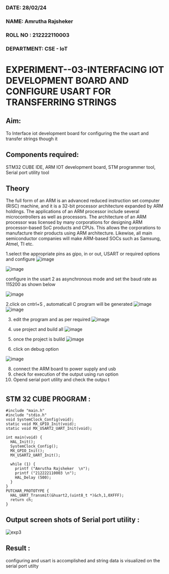 
###  DATE: 28/02/24

###  NAME: Amrutha Rajsheker
###  ROLL NO : 212222110003
###  DEPARTMENT: CSE - IoT

# EXPERIMENT--03-INTERFACING IOT DEVELOPMENT BOARD AND CONFIGURE USART FOR TRANSFERRING STRINGS 
## Aim: 
To Interface iot development board for configuring the the usart and transfer strings though it 
## Components required:
STM32 CUBE IDE, ARM IOT development board,  STM programmer tool, Serial port utility tool 
## Theory 
The full form of an ARM is an advanced reduced instruction set computer (RISC) machine, and it is a 32-bit processor architecture expanded by ARM holdings. The applications of an ARM processor include several microcontrollers as well as processors. The architecture of an ARM processor was licensed by many corporations for designing ARM processor-based SoC products and CPUs. This allows the corporations to manufacture their products using ARM architecture. Likewise, all main semiconductor companies will make ARM-based SOCs such as Samsung, Atmel, TI etc.

1.select the appropriate pins as gipo, in or out, USART or required options and configure 
![image](https://user-images.githubusercontent.com/36288975/226189403-f7179f1a-3eae-4637-826b-ab4ec35ba1e1.png)

![image](https://user-images.githubusercontent.com/36288975/226189425-2b2414ce-49b3-4b61-a260-c658cb2e4152.png)

configure in the usart 2 as asynchronous mode and set the baud rate as 115200 as shown below 

![image](https://user-images.githubusercontent.com/36288975/234776631-d6a84ef4-904c-4eac-98ed-ab6253e9379c.png)

  
2.click on cntrl+S , automaticall C program will be generated 
![image](https://user-images.githubusercontent.com/36288975/226189443-8b43451d-0b14-47e4-a20b-cc09c6ad8458.png)
![image](https://user-images.githubusercontent.com/36288975/226189450-85ffa969-2ffb-4788-81e5-72d60fdda0f1.png)

3. edit the program and as per required 
![image](https://user-images.githubusercontent.com/36288975/226189461-a573e62f-a109-4631-a250-a20925758fe0.png)

4. use project and build all 
![image](https://user-images.githubusercontent.com/36288975/226189554-3f7101ac-3f41-48fc-abc7-480bd6218dec.png)

5. once the project is bulild 
![image](https://user-images.githubusercontent.com/36288975/226189577-c61cc1eb-3990-4968-8aa6-aefffc766b70.png)

6. click on debug option
   
![image](https://user-images.githubusercontent.com/36288975/226189625-37daa9a3-62e9-42b5-a5ce-2ac63345905b.png)

8. connect the  ARM board to power supply and usb 
9. check for execution of the output using run option
10. Opend serial port utility and check the outpu t


#
## STM 32 CUBE PROGRAM :
```
#include "main.h"
#include "stdio.h"
void SystemClock_Config(void);
static void MX_GPIO_Init(void);
static void MX_USART2_UART_Init(void);

int main(void) {
  HAL_Init();
  SystemClock_Config();
  MX_GPIO_Init();
  MX_USART2_UART_Init();

  while (1) {
    printf ("Amrutha Rajsheker  \n");
    printf ("212222110003 \n");
    HAL_Delay (500);
  }
}
PUTCHAR_PROTOTYPE {
  HAL_UART_Transmit(&huart2,(uint8_t *)&ch,1,0XFFF);
  return ch;
}

```


## Output screen shots of Serial port utility   :
 ![exp3](https://github.com/AmruthaRajsheker/-EXPERIMENT--03-INTERFACE-IOT-BOARD-AND-CONFIGURE-USART-TO-TRANSFER-STRINGS-/assets/119475943/890b48c6-14ef-401a-8c57-1622675d3e75)

 
 
 
## Result :
configuring and usart is accomplished and string data is visualized on the serial port utilty
